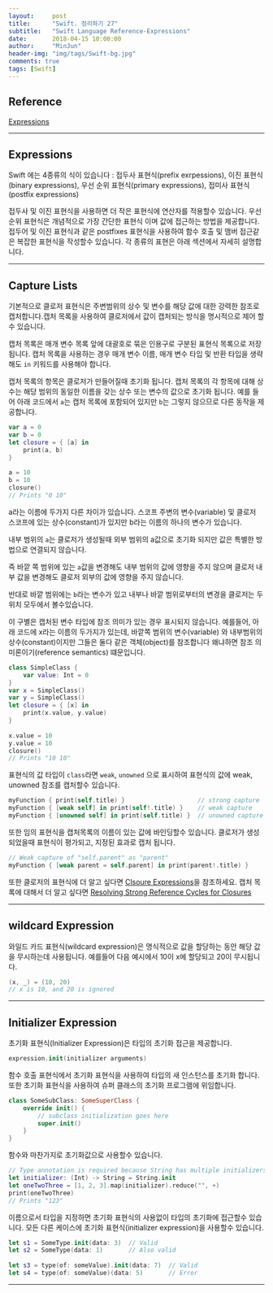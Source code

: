 ```yaml
---
layout:     post
title:      "Swift. 정리하기 27"
subtitle:   "Swift Language Reference-Expressions"
date:       2018-04-15 10:00:00
author:     "MinJun"
header-img: "img/tags/Swift-bg.jpg"
comments: true 
tags: [Swift]
---
```


## Reference 


[Expressions](https://developer.apple.com/library/content/documentation/Swift/Conceptual/Swift_Programming_Language/Expressions.html#//apple_ref/doc/uid/TP40014097-CH32-ID383)<br>

---

## Expressions 

Swift 에는 4종류의 식이 있습니다 : 접두사 표현식(prefix exrpessions), 이진 표현식(binary expressions), 우선 순위 표현식(primary expressions),  접미사 표현식(postfix expressions) 

접두사 및 이진 표현식을 사용하면 더 작은 표현식에 연산자를 적용할수 있습니다. 우선순위 표현식은 개념적으로 가장 간단한 표현식 이며 값에 접근하는 방법을 제공합니다. 접두어 및 이진 표현식과 같은 postfixes 표현식을 사용하여 함수 호출 및 맴버 접근같은 복잡한 표현식을 작성할수 있습니다. 각 종류의 표현은 아래 섹션에서 자세히 설명합니다.


---

## Capture Lists

기본적으로 클로저 표현식은 주변범위의 상수 및 변수를 해당 값에 대한 강력한 참조로 캡처합니다.캡처 목록을 사용하여 클로저에서 값이 캡처되는 방식을 명시적으로 제어 할수 있습니다.

캡처 목록은 매개 변수 목록 앞에 대괄호로 묶은 인용구로 구분된 표현식 목록으로 저장됩니다. 캡처 목록을 사용하는 경우 매개 변수 이름, 매개 변수 타입 및 반환 타입을 생략해도 `in` 키워드를 사용해야 합니다. 

캡처 목록의 항목은 클로저가 만들어질때 초기화 됩니다. 캡처 목록의 각 항목에 대해 상수는 해당 범위의 동일한 이름을 갖는 상수 또는 변수의 값으로 초기화 됩니다. 예를 들어 아래 코드에서 `a`는 캡처 목록에 포함되어 있지만 `b`는 그렇지 않으므로 다른 동작을 제공합니다.

```swift
var a = 0
var b = 0
let closure = { [a] in
    print(a, b)
}
 
a = 10
b = 10
closure()
// Prints "0 10"
```


a라는 이름에 두가지 다른 차이가 있습니다. 스코프 주변의 변수(variable) 및 클로저 스코프에 있는 상수(constant)가 있지만 b라는 이름의 하나의 변수가 있습니다.

내부 범위의 `a`는 클로저가 생성될때 외부 범위의 a값으로 초기화 되지만 값은 특별한 방법으로 연결되지 않습니다.

즉 바깥 쪽 범위에 있는 `a`값을 변경해도 내부 범위의 값에 영향을 주지 않으며 클로저 내부 값을 변경해도 클로저 외부의 값에 영향을 주지 않습니다.

반대로 바깥 범위에는 `b`라는 변수가 있고 내부나 바깥 범위로부터의 변경을 클로저는 두 위치 모두에서 볼수있습니다.

이 구별은 캡처된 변수 타입에 참조 의미가 있는 경우 표시되지 않습니다. 예를들어, 아래 코드에 x라는 이름의 두가지가 있는데, 바깥쪽 범위의 변수(variable) 와 내부범위의 상수(constant)이지만 그들은 둘다 같은 객체(object)를 참조합니다 왜냐하면 참조 의미론이기(reference semantics) 떄문입니다.

```swift
class SimpleClass {
    var value: Int = 0
}
var x = SimpleClass()
var y = SimpleClass()
let closure = { [x] in
    print(x.value, y.value)
}
 
x.value = 10
y.value = 10
closure()
// Prints "10 10"
```



표현식의 값 타입이 `class`라면 `weak`, `unowned` 으로 표시하여 표현식의 값에 weak, unowned 참조를 캡처할수 있습니다. 

```swift
myFunction { print(self.title) }                    // strong capture
myFunction { [weak self] in print(self!.title) }    // weak capture
myFunction { [unowned self] in print(self.title) }  // unowned capture
```

또한 임의 표현식을 캡처목록의 이름이 있는 값에 바인딩할수 있습니다. 클로저가 생성되었을때 표현식이 평가되고, 지정된 효과로 캡처 됩니다. 


```swift
// Weak capture of "self.parent" as "parent"
myFunction { [weak parent = self.parent] in print(parent!.title) }
```

또한 클로저의 표현식에 더 알고 싶다면 [Clsoure Expressions](https://developer.apple.com/library/content/documentation/Swift/Conceptual/Swift_Programming_Language/Closures.html#//apple_ref/doc/uid/TP40014097-CH11-ID95)을 참조하세요. 캡처 목록에 대해서 더 알고 싶다면 [Resolving Strong Reference Cycles for Closures](https://developer.apple.com/library/content/documentation/Swift/Conceptual/Swift_Programming_Language/AutomaticReferenceCounting.html#//apple_ref/doc/uid/TP40014097-CH20-ID57)

---

## wildcard Expression 

와일드 카드 표현식(wildcard expression)은 명식적으로 값을 할당하는 동안 해당 값을 무시하는데 사용됩니다. 예를들어 다음 예시에서 10이 x에 할당되고 20이 무시됩니다.

```swift
(x, _) = (10, 20)
// x is 10, and 20 is ignored
```

---

## Initializer Expression

초기화 표현식(Initializer Expression)은 타입의 초기화 접근을 제공합니다. 

```swift
expression.init(initializer arguments)
```

함수 호출 표현식에서 초기화 표현식을 사용하여 타입의 새 인스턴스를 초기화 합니다. 또한 초기화 표현식을 사용하여 슈퍼 클래스의 초기화 프로그램에 위임합니다.

```swift
class SomeSubClass: SomeSuperClass {
    override init() {
        // subclass initialization goes here
        super.init()
    }
}
```

함수와 마찬가지로 초기화값으로 사용할수 있습니다.

```swift
// Type annotation is required because String has multiple initializers.
let initializer: (Int) -> String = String.init
let oneTwoThree = [1, 2, 3].map(initializer).reduce("", +)
print(oneTwoThree)
// Prints "123"
```

이름으로서 타입을 지정하면 초기화 표현식의 사용없이 타입의 초기화에 접근할수 있습니다. 모든 다른 케이스에 초기화 표현식(initializer expression)을 사용할수 있습니다.

```swift
let s1 = SomeType.init(data: 3)  // Valid
let s2 = SomeType(data: 1)       // Also valid
 
let s3 = type(of: someValue).init(data: 7)  // Valid
let s4 = type(of: someValue)(data: 5)       // Error
```

---












